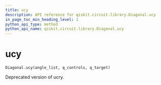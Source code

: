 ```yaml
---
title: ucy
description: API reference for qiskit.circuit.library.Diagonal.ucy
in_page_toc_min_heading_level: 1
python_api_type: method
python_api_name: qiskit.circuit.library.Diagonal.ucy
---
```


# ucy

<span id="qiskit.circuit.library.Diagonal.ucy" />

`Diagonal.ucy(angle_list, q_controls, q_target)`

Deprecated version of ucry.

